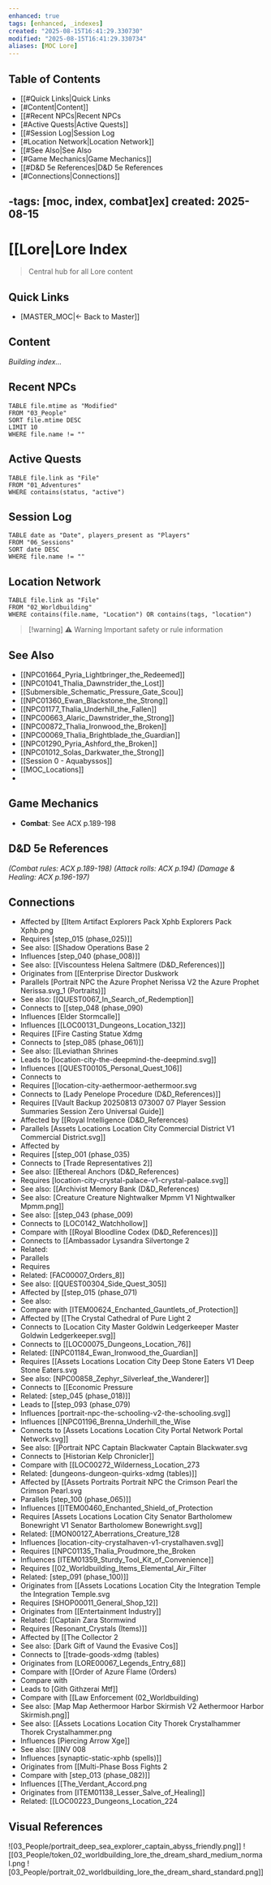 ```yaml
---
enhanced: true
tags: [enhanced, _indexes]
created: "2025-08-15T16:41:29.330730"
modified: "2025-08-15T16:41:29.330734"
aliases: [MOC Lore]
---
```


## Table of Contents
- [[#Quick Links|Quick Links
- [#Content|Content]]
- [[#Recent NPCs|Recent NPCs
- [#Active Quests|Active Quests]]
- [[#Session Log|Session Log
- [#Location Network|Location Network]]
- [[#See Also|See Also
- [#Game Mechanics|Game Mechanics]]
- [[#D&D 5e References|D&D 5e References
- [#Connections|Connections]]

-tags: [moc, index, combat]ex]
created: 2025-08-15
---

# [[Lore|Lore Index

> Central hub for all Lore content

## Quick Links
- [MASTER_MOC|← Back to Master]]

## Content
*Building index...*

## Recent NPCs
```dataview
TABLE file.mtime as "Modified"
FROM "03_People"
SORT file.mtime DESC
LIMIT 10
WHERE file.name != ""
```

## Active Quests
```dataview
TABLE file.link as "File"
FROM "01_Adventures"
WHERE contains(status, "active")
```

## Session Log
```dataview
TABLE date as "Date", players_present as "Players"
FROM "06_Sessions"
SORT date DESC
WHERE file.name != ""
```

## Location Network
```dataview
TABLE file.link as "File"
FROM "02_Worldbuilding"
WHERE contains(file.name, "Location") OR contains(tags, "location")
```

> [!warning] ⚠️ Warning
> Important safety or rule information

## See Also
- [[NPC01664_Pyria_Lightbringer_the_Redeemed]]
- [[NPC01041_Thalia_Dawnstrider_the_Lost]]
- [[Submersible_Schematic_Pressure_Gate_Scou]]
- [[NPC01360_Ewan_Blackstone_the_Strong]]
- [[NPC01177_Thalia_Underhill_the_Fallen]]
- [[NPC00663_Alaric_Dawnstrider_the_Strong]]
- [[NPC00872_Thalia_Ironwood_the_Broken]]
- [[NPC00069_Thalia_Brightblade_the_Guardian]]
- [[NPC01290_Pyria_Ashford_the_Broken]]
- [[NPC01012_Solas_Darkwater_the_Strong]]
- [[Session 0 - Aquabyssos]]
- [[MOC_Locations]]
-

## Game Mechanics
- **Combat**: See ACX p.189-198

## D&D 5e References

*(Combat rules: ACX p.189-198)*
*(Attack rolls: ACX p.194)*
*(Damage & Healing: ACX p.196-197)*

## Connections

- Affected by [[Item Artifact Explorers Pack Xphb Explorers Pack Xphb.png
- Requires [step_015 (phase_025)]]
- See also: [[Shadow Operations Base 2
- Influences [step_040 (phase_008)]]
- See also: [[Viscountess Helena Saltmere (D&D_References)]]
- Originates from [[Enterprise Director Duskwork
- Parallels [Portrait NPC the Azure Prophet Nerissa V2 the Azure Prophet Nerissa.svg_1 (Portraits)]]
- See also: [[QUEST0067_In_Search_of_Redemption]]
- Connects to [[step_048 (phase_090)
- Influences [Elder Stormcalle]]
- Influences [[LOC00131_Dungeons_Location_132]]
- Requires [[Fire Casting Statue Xdmg
- Connects to [step_085 (phase_061)]]
- See also: [[Leviathan Shrines
- Leads to [location-city-the-deepmind-the-deepmind.svg]]
- Influences [[QUEST00105_Personal_Quest_106]]
- Connects to
- Requires [[location-city-aethermoor-aethermoor.svg
- Connects to [Lady Penelope Procedure (D&D_References)]]
- Requires [[Vault Backup 20250813 073007 07 Player Session Summaries Session Zero Universal Guide]]
- Affected by [[Royal Intelligence (D&D_References)
- Parallels [Assets Locations Location City Commercial District V1 Commercial District.svg]]
- Affected by
- Requires [[step_001 (phase_035)
- Connects to [Trade Representatives 2]]
- See also: [[Ethereal Anchors (D&D_References)
- Requires [location-city-crystal-palace-v1-crystal-palace.svg]]
- See also: [[Archivist Memory Bank (D&D_References)
- See also: [Creature Creature Nightwalker Mpmm V1 Nightwalker Mpmm.png]]
- See also: [[step_043 (phase_009)
- Connects to [LOC0142_Watchhollow]]
- Compare with [[Royal Bloodline Codex (D&D_References)]]
- Connects to [[Ambassador Lysandra Silvertonge 2
- Related:
- Parallels
- Requires
- Related: [FAC00007_Orders_8]]
- See also: [[QUEST00304_Side_Quest_305]]
- Affected by [[step_015 (phase_071)
- See also:
- Compare with [ITEM00624_Enchanted_Gauntlets_of_Protection]]
- Affected by [[The Crystal Cathedral of Pure Light 2
- Connects to [Location City Master Goldwin Ledgerkeeper Master Goldwin Ledgerkeeper.svg]]
- Connects to [[LOC00075_Dungeons_Location_76]]
- Related: [[NPC01184_Ewan_Ironwood_the_Guardian]]
- Requires [[Assets Locations Location City Deep Stone Eaters V1 Deep Stone Eaters.svg
- See also: [NPC00858_Zephyr_Silverleaf_the_Wanderer]]
- Connects to [[Economic Pressure
- Related: [step_045 (phase_018)]]
- Leads to [[step_093 (phase_079)
- Influences [portrait-npc-the-schooling-v2-the-schooling.svg]]
- Influences [[NPC01196_Brenna_Underhill_the_Wise
- Connects to [Assets Locations Location City Portal Network Portal Network.svg]]
- See also: [[Portrait NPC Captain Blackwater Captain Blackwater.svg
- Connects to [Historian Kelp Chronicler]]
- Compare with [[LOC00272_Wilderness_Location_273
- Related: [dungeons-dungeon-quirks-xdmg (tables)]]
- Affected by [[Assets Portraits Portrait NPC the Crimson Pearl the Crimson Pearl.svg
- Parallels [step_100 (phase_065)]]
- Influences [[ITEM00460_Enchanted_Shield_of_Protection
- Requires [Assets Locations Location City Senator Bartholomew Bonewright V1 Senator Bartholomew Bonewright.svg]]
- Related: [[MON00127_Aberrations_Creature_128
- Influences [location-city-crystalhaven-v1-crystalhaven.svg]]
- Requires [[NPC01135_Thalia_Proudmore_the_Broken
- Influences [ITEM01359_Sturdy_Tool_Kit_of_Convenience]]
- Requires [[02_Worldbuilding_Items_Elemental_Air_Filter
- Related: [step_091 (phase_100)]]
- Originates from [[Assets Locations Location City the Integration Temple the Integration Temple.svg
- Requires [SHOP00011_General_Shop_12]]
- Originates from [[Entertainment Industry]]
- Related: [[Captain Zara Stormwind
- Requires [Resonant_Crystals (Items)]]
- Affected by [[The Collector 2
- See also: [Dark Gift of Vaund the Evasive Cos]]
- Connects to [[trade-goods-xdmg (tables)
- Originates from [LORE00067_Legends_Entry_68]]
- Compare with [[Order of Azure Flame (Orders)
- Compare with
- Leads to [Gith Githzerai Mtf]]
- Compare with [[Law Enforcement (02_Worldbuilding)
- See also: [Map Map Aethermoor Harbor Skirmish V2 Aethermoor Harbor Skirmish.png]]
- See also: [[Assets Locations Location City Thorek Crystalhammer Thorek Crystalhammer.png
- Influences [Piercing Arrow Xge]]
- See also: [[INV 008
- Influences [synaptic-static-xphb (spells)]]
- Originates from [[Multi-Phase Boss Fights 2
- Compare with [step_013 (phase_082)]]
- Influences [[The_Verdant_Accord.png
- Originates from [ITEM01138_Lesser_Salve_of_Healing]]
- Related: [[LOC00223_Dungeons_Location_224

## Visual References
![03_People/portrait_deep_sea_explorer_captain_abyss_friendly.png]]
![[03_People/token_02_worldbuilding_lore_the_dream_shard_medium_normal.png
![03_People/portrait_02_worldbuilding_lore_the_dream_shard_standard.png]]
